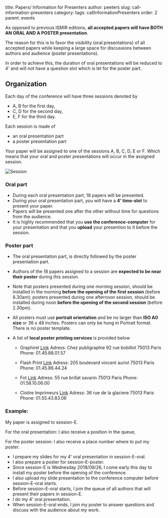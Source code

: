 title: Papers/ Information for Presenters
author: peeters
slug: call-information-presenters
category:
tags: callInformationPresenters
order: 2
parent: events

As opposed to previous ISMIR editions, **all accepted papers will have BOTH AN ORAL AND A POSTER presentation**.

The reason for this is to favor the visibility (oral presentations) of all accepted papers while keeping a large space for discussions between authors and audience (poster presentations).

In order to achieve this, the duration of oral presentations will be reduced to 4' and will not have a question slot which is let for the poster part.

## Organization

Each day of the conference will have three sessions denoted by

- A, B for the first day,
- C, D for the second day,
- E, F for the third day.

Each session is made of

- an oral presentation part
- a poster presentation part

Your paper will be assigned to one of the sessions A, B, C, D, E or F.
Which means that your oral and poster presentations will occur in the assigned session.

![Session]({filename}/images/sessionABCDEF.png)

### Oral part

- During each oral presentation part, 18 papers will be presented.
- During your oral presentation part, you will have a **4' time-slot** to present your paper.
- Papers will be presented one after the other without time for questions from the audience.
- It is highly recommended that you **use the conference-computer** for your presentation and that you **upload** your presention to it before the session.

### Poster part

- The oral presentation part, is directly followed by the poster presentation part.
- Authors of the 18 papers assigned to a session are **expected to be near their poster** during this session.
- Note that posters presented during one morning session, should be installed in the morning **before the opening of the first session** (before 8.30am); posters presented during one afternoon session, should be installed during noon **before the opening of the second session** (before 2.30pm).
- All posters must use **portrait orientation** and be no larger than **ISO A0 size** or 36 x 48 inches. Posters can only be hung in Portrait format. There is no poster template.
- A list of **local poster printing services** is provided below

	- Graphirel [Link](http://graphirel.fr/)
	Adress: Chez publigraphie 92 rue bobillot 75013 Paris
	Phone: 01.45.88.01.57

	- Flash Print [Link](http://www.flash-print-imprimerie.com/)
	Adress: 205 boulevard vincent auriol 75013 Paris
	Phone: 01.45.86.44.24

	- Fot [Link](http://www.fot.fr/index.html)
	Adress: 55 rue brillat savarin 75013 Paris
	Phone: 01.58.10.06.00

	- Cloitre Imprimeurs [Link](http://www.cloitre-imp.fr/fr/)
	Adress: 36 rue de la glaciere 75013 Paris
	Phone: 01.55.43.83.06




### Example:

My paper is assigned to session-E.

For the oral presentation: I also receive a position in the queue,

For the poster session: I also receive a place number where to put my poster.

- I prepare my slides for my 4' oral presentation in session-E-oral.
- I also prepare a poster for session-E-poster.
- Since session-E is Wednesday 2018/09/26, I come early this day to install my poster before the opening of the conference.
- I also upload my slide presentation to the conference computer before session-E-oral starts.
- Before session-E-oral starts, I join the queue of all authors that will present their papers in session-E.
- I do my 4' oral presentation.
- When session-E-oral ends, I join my poster to answer questions and discuss with the audience about my work.
